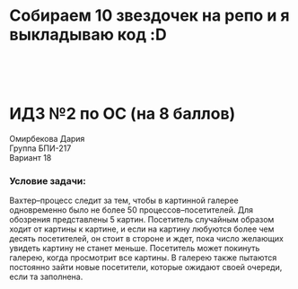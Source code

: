 # Собираем 10 звездочек на репо и я выкладываю код :D<br><br><br>

# ИДЗ №2 по ОС (на 8 баллов)
Омирбекова Дария<br>
Группа БПИ-217<br>
Вариант 18

### Условие задачи:
Вахтер–процесс следит за тем, чтобы в картинной галерее одновременно было не более 50 процессов–посетителей. Для обозрения представлены 5 картин. Посетитель случайным образом ходит от картины к картине, и если на картину любуются более чем десять посетителей, он стоит в стороне и ждет, пока число желающих увидеть картину не станет меньше. Посетитель может покинуть галерею, когда просмотрит все картины. В галерею также пытаются постоянно зайти новые посетители, которые ожидают своей очереди, если та заполнена.
